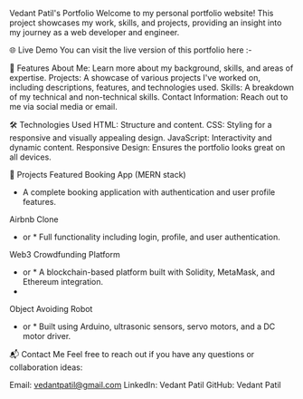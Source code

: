 Vedant Patil's Portfolio
Welcome to my personal portfolio website! This project showcases my work, skills, and projects, providing an insight into my journey as a web developer and engineer.

🌐 Live Demo
You can visit the live version of this portfolio here :- 

🚀 Features
About Me: Learn more about my background, skills, and areas of expertise.
Projects: A showcase of various projects I've worked on, including descriptions, features, and technologies used.
Skills: A breakdown of my technical and non-technical skills.
Contact Information: Reach out to me via social media or email.

🛠️ Technologies Used
HTML: Structure and content.
CSS: Styling for a responsive and visually appealing design.
JavaScript: Interactivity and dynamic content.
Responsive Design: Ensures the portfolio looks great on all devices.


🎯 Projects Featured
Booking App (MERN stack)
 -  A complete booking application with authentication and user profile features.

Airbnb Clone
 - or * Full functionality including login, profile, and user authentication.

Web3 Crowdfunding Platform
 - or * A blockchain-based platform built with Solidity, MetaMask, and Ethereum integration.
 - 
Object Avoiding Robot
 - or * Built using Arduino, ultrasonic sensors, servo motors, and a DC motor driver.

📬 Contact Me
Feel free to reach out if you have any questions or collaboration ideas:

Email: vedantpatil@gmail.com
LinkedIn: Vedant Patil
GitHub: Vedant Patil
